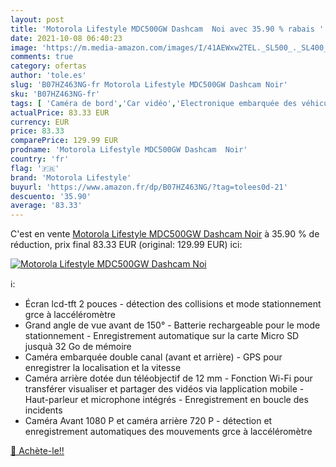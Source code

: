 ```yaml
---
layout: post
title: 'Motorola Lifestyle MDC500GW Dashcam  Noi avec 35.90 % rabais '
date: 2021-10-08 06:40:23
image: 'https://m.media-amazon.com/images/I/41AEWxw2TEL._SL500_._SL400_.jpg'
comments: true
category: ofertas
author: 'tole.es'
slug: 'B07HZ463NG-fr Motorola Lifestyle MDC500GW Dashcam Noir'
sku: 'B07HZ463NG-fr'
tags: [ 'Caméra de bord','Car vidéo','Electronique embarquée des véhicules','Electronique pour voiture','High-Tech','motorola lifestyle', ]
actualPrice: 83.33 EUR
currency: EUR
price: 83.33
comparePrice: 129.99 EUR
prodname: 'Motorola Lifestyle MDC500GW Dashcam  Noir'
country: 'fr'
flag: '🇫🇷'
brand: 'Motorola Lifestyle'
buyurl: 'https://www.amazon.fr/dp/B07HZ463NG/?tag=tolees0d-21'
descuento: '35.90'
average: '83.33'
---
```


C'est en vente [Motorola Lifestyle MDC500GW Dashcam  Noir](https://www.amazon.fr/dp/B07HZ463NG/?tag=tolees0d-21)  à  35.90 % de réduction, prix final  83.33 EUR (original: 129.99 EUR) ici:

[![Motorola Lifestyle MDC500GW Dashcam  Noi](https://m.media-amazon.com/images/I/41AEWxw2TEL._SL500_._SL400_.jpg)](https://www.amazon.fr/dp/B07HZ463NG/?tag=tolees0d-21)

ℹ️:

- Écran lcd-tft 2 pouces - détection des collisions et mode stationnement grce à laccéléromètre
- Grand angle de vue avant de 150° - Batterie rechargeable pour le mode stationnement - Enregistrement automatique sur la carte Micro SD jusquà 32 Go de mémoire
- Caméra embarquée double canal (avant et arrière) - GPS pour enregistrer la localisation et la vitesse
- Caméra arrière dotée dun téléobjectif de 12 mm - Fonction Wi-Fi pour transférer visualiser et partager des vidéos via lapplication mobile - Haut-parleur et microphone intégrés - Enregistrement en boucle des incidents
- Caméra Avant 1080 P et caméra arrière 720 P - détection et enregistrement automatiques des mouvements grce à laccéléromètre

[🛒 Achète-le!!](https://www.amazon.fr/dp/B07HZ463NG/?tag=tolees0d-21)
